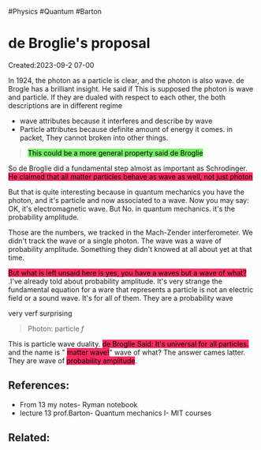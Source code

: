 #Physics #Quantum #Barton 

# de Broglie's proposal
Created:2023-09-2 07-00

In 1924, the photon as a particle is clear, and the photon is also wave. de Brogle has  a brilliant insight. He said if This is supposed the photon is wave and particle. If they are dualed with respect to each other, the both descriptions are in different regime

- wave attributes because it interferes and describe by wave
- Particle attributes because definite amount  of energy it comes. in packet, They cannot broken into other things.
> <mark style="background: #2BE611A6;">This could be a more general property said de Broglie</mark>


So de Broglie did a fundamental step almost as important as Schrodinger. <mark style="background: #FF2C61;">He claimed that all matter particles behave as wave as well, not just photon</mark>

But that is quite interesting because in quantum mechanics you have the photon, and it's particle and now associated to a wave. Now you may say: OK, it's electromagnetic wave. But No. in quantum mechanics. it's the probability amplitude.

Those are the numbers, we tracked in the Mach-Zender interferometer. We didn't track the wave or a single photon. The wave was a wave of probability amplitude. Something they didn't knowed at all about yet at that time.

<mark style="background: #FF2C61;">But what is left unsaid here is yes, you have a waves but a wave of what?</mark> .I've already told about probability amplitude. It's very strange the fundamental equation for a ware that represents a particle is not an electric field or a sound wave. It's for all of them. They are a probability wave

very verf surprising

> Photon:  particle $f$



This is particle wave duality. <mark style="background: #FF2C61;">de Broglie Said: It's universal for all particles. </mark>and the name is " <mark style="background: #FF2C61;">matter wave!</mark>" wave of what? The answer cames latter. They are wave of <mark style="background: #FF2C61;">probability amplitude</mark>.

## References:
- From 13 my notes- Ryman notebook
- lecture 13 prof.Barton- Quantum mechanics I- MIT courses

## Related:



